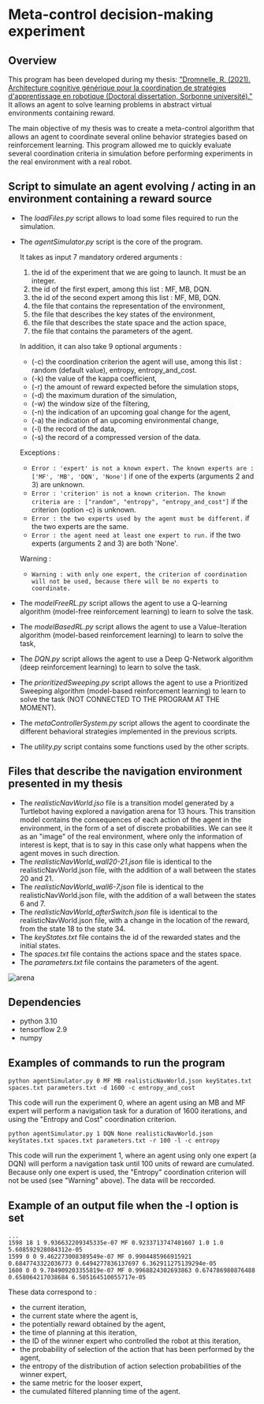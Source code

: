 # Meta-control decision-making experiment

## Overview 

This program has been developed during my thesis: ["Dromnelle, R. (2021). Architecture cognitive générique pour la coordination de stratégies d'apprentissage en robotique (Doctoral dissertation, Sorbonne université)."](https://www.theses.fr/2021SORUS039) It allows an agent to solve learning problems in abstract virtual environments containing reward.

The main objective of my thesis was to create a meta-control algorithm that allows an agent to coordinate several online behavior strategies based on reinforcement learning. This program allowed me to quickly evaluate several coordination criteria in simulation before performing experiments in the real environment with a real robot. 

## Script to simulate an agent evolving / acting in an environment containing a reward source

* The *loadFiles.py* script allows to load some files required to run the simulation.
* The *agentSimulator.py* script is the core of the program.

  It takes as input 7 mandatory ordered arguments :
  1.  the id of the experiment that we are going to launch. It must be an integer.
  2.  the id of the first expert, among this list : MF, MB, DQN.
  3.  the id of the second expert among this list : MF, MB, DQN.
  4.  the file that contains the representation of the environment,
  5.  the file that describes the key states of the environment,
  7.  the file that describes the state space and the action space,
  7.  the file that contains the parameters of the agent.
  
  In addition, it can also take 9 optional arguments :
  * (-c) the coordination criterion the agent will use, among this list : random (default value), entropy, entropy_and_cost.
  * (-k) the value of the kappa coefficient,
  * (-r) the amount of reward expected before the simulation stops,
  * (-d) the maximum duration of the simulation,
  * (-w) the window size of the filtering,
  * (-n) the indication of an upcoming goal change for the agent,
  * (-a) the indication of an upcoming environmental change,
  * (-l) the record of the data,
  * (-s) the record of a compressed version of the data.
  
  Exceptions :
  * ```Error : 'expert' is not a known expert. The known experts are : ['MF', 'MB', 'DQN', 'None']``` if one of the experts (arguments 2 and 3) are unknown.
  * ```Error : 'criterion' is not a known criterion. The known criteria are : ["random", "entropy", "entropy_and_cost"]``` if the criterion (option -c) is unknown.
  * ```Error : the two experts used by the agent must be different.``` if the two experts are the same.
  * ```Error : the agent need at least one expert to run.``` if the two experts (arguments 2 and 3) are both 'None'.

  Warning :
  * ```Warning : with only one expert, the criterion of coordination will not be used, because there will be no experts to coordinate.```

* The *modelFreeRL.py* script allows the agent to use a Q-learning algorithm (model-free reinforcement learning) 
to learn to solve the task.
* The *modelBasedRL.py* script allows the agent to use a Value-Iteration algorithm (model-based reinforcement learning) to learn to solve the task,
* The *DQN.py* script allows the agent to use a Deep Q-Network algorithm (deep reinforcement learning) 
to learn to solve the task.
* The *prioritizedSweeping.py* script allows the agent to use a Prioritized Sweeping algorithm (model-based
reinforcement learning) to learn to solve the task (NOT CONNECTED TO THE PROGRAM AT THE MOMENT). 
* The *metaControllerSystem.py* script allows the agent to coordinate the different behavioral strategies implemented in the previous scripts.
* The *utility.py* script contains some functions used by the other scripts.

 ## Files that describe the navigation environment presented in my thesis
 
 * The *realisticNavWorld.jso* file is a transition model generated by a Turtlebot having explored a navigation arena for 13 hours. This transition model contains the consequences of each action of the agent in the environment, in the form of a set of discrete probabilities. We can see it as an "image" of the real environment, where only the information of interest is kept, that is to say in this case only what happens when the agent moves in such direction. 
* The *realisticNavWorld_wall20-21.json* file is identical to the realisticNavWorld.json file, with the addition of a wall between the states 20 and 21.
* The *realisticNavWorld_wall6-7.json* file is identical to the realisticNavWorld.json file, with the addition of a wall between the states 6 and 7.
* The *realisticNavWorld_afterSwitch.json* file is identical to the realisticNavWorld.json file, with a change in the location of the reward, from the state 18 to the state 34.
* The *keyStates.txt* file contains the id of the rewarded states and the initial states.
* The *spaces.txt* file contains the actions space and the states space.
* The *parameters.txt* file contains the parameters of the agent.

![arena](https://raw.githubusercontent.com/DromnHell/meta-control-decision-making-agent/main/photo_arene.png)
 
## Dependencies

* python 3.10
* tensorflow 2.9
* numpy

## Examples of commands to run the program

```
python agentSimulator.py 0 MF MB realisticNavWorld.json keyStates.txt spaces.txt parameters.txt -d 1600 -c entropy_and_cost
```

This code will run the experiment 0, where an agent using an MB and MF expert will perform a navigation task for a duration of 1600 iterations, and using the "Entropy and Cost" coordination criterion.

```
python agentSimulator.py 1 DQN None realisticNavWorld.json keyStates.txt spaces.txt parameters.txt -r 100 -l -c entropy
```
This code will run the experiment 1, where an agent using only one expert (a DQN) will perform a navigation task until 100 units of reward are cumulated. Because only one expert is used, the "Entropy" coordination criterion will not be used (see "Warning" above). The data will be reccorded.

## Example of an output file when the -l option is set


```
...
1598 18 1 9.936632209345335e-07 MF 0.9233713747401607 1.0 1.0 5.608592928084312e-05
1599 0 0 9.462273008389549e-07 MF 0.9904485966915921 0.6847743322036773 0.6494277836137697 6.362911275139294e-05
1600 0 0 9.784909203355819e-07 MF 0.9968824302693863 0.674786980876488 0.658064217038684 6.505164510055717e-05
```
These data correspond to : 

* the current iteration,
* the current state where the agent is,
* the potentially reward obtained by the agent,
* the time of planning at this iteration,
* the ID of the winner expert who controlled the robot at this iteration,
* the probability of selection of the action that has been performed by the agent,
* the entropy of the distribution of action selection probabilities of the winner expert,
* the same metric for the looser expert,
* the cumulated filtered planning time of the agent.

